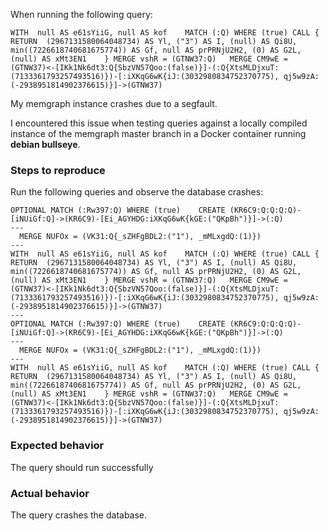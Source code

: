 When running the following query:
```cypher
WITH  null AS e61sYiiG, null AS kof    MATCH (:Q) WHERE (true) CALL {  RETURN  (2967131580064048734) AS Yl, ("3") AS I, (null) AS Qi8U, min((7226618740681675774)) AS Gf, null AS prPRNjU2H2, (0) AS G2L, (null) AS xMt3EN1    } MERGE vshR = (GTNW37:Q)   MERGE CM9wE = (GTNW37)<-[IKk1Nk6dt3:Q{SbzVN57Qoo:(false)}]-(:Q{XtsMLDjxuT:(7133361793257493516)})-[:iXKqG6wK{iJ:(3032980834752370775), qj5w9zA:(-2938951814902376615)}]->(GTNW37)   
```

My memgraph instance crashes due to a segfault.

I encountered this issue when testing queries against a locally compiled instance of the memgraph master branch in a Docker container running **debian bullseye**.

### Steps to reproduce
Run the following queries and observe the database crashes:
```cypher
OPTIONAL MATCH (:Rw397:Q) WHERE (true)    CREATE (KR6C9:Q:Q:Q:Q)-[iNUiGf:Q]->(KR6C9)-[Ei_AGYHDG:iXKqG6wK{kGE:("QKpBh")}]->(:Q) 
---
  MERGE NUFOx = (VK31:Q{_sZHFgBDL2:("1"), _mMLxgdQ:(1)})   
---
WITH  null AS e61sYiiG, null AS kof    MATCH (:Q) WHERE (true) CALL {  RETURN  (2967131580064048734) AS Yl, ("3") AS I, (null) AS Qi8U, min((7226618740681675774)) AS Gf, null AS prPRNjU2H2, (0) AS G2L, (null) AS xMt3EN1    } MERGE vshR = (GTNW37:Q)   MERGE CM9wE = (GTNW37)<-[IKk1Nk6dt3:Q{SbzVN57Qoo:(false)}]-(:Q{XtsMLDjxuT:(7133361793257493516)})-[:iXKqG6wK{iJ:(3032980834752370775), qj5w9zA:(-2938951814902376615)}]->(GTNW37)   
---
OPTIONAL MATCH (:Rw397:Q) WHERE (true)    CREATE (KR6C9:Q:Q:Q:Q)-[iNUiGf:Q]->(KR6C9)-[Ei_AGYHDG:iXKqG6wK{kGE:("QKpBh")}]->(:Q) 
---
  MERGE NUFOx = (VK31:Q{_sZHFgBDL2:("1"), _mMLxgdQ:(1)})   
---
WITH  null AS e61sYiiG, null AS kof    MATCH (:Q) WHERE (true) CALL {  RETURN  (2967131580064048734) AS Yl, ("3") AS I, (null) AS Qi8U, min((7226618740681675774)) AS Gf, null AS prPRNjU2H2, (0) AS G2L, (null) AS xMt3EN1    } MERGE vshR = (GTNW37:Q)   MERGE CM9wE = (GTNW37)<-[IKk1Nk6dt3:Q{SbzVN57Qoo:(false)}]-(:Q{XtsMLDjxuT:(7133361793257493516)})-[:iXKqG6wK{iJ:(3032980834752370775), qj5w9zA:(-2938951814902376615)}]->(GTNW37)   
```

### Expected behavior
The query should run successfully

### Actual behavior
The query crashes the database.